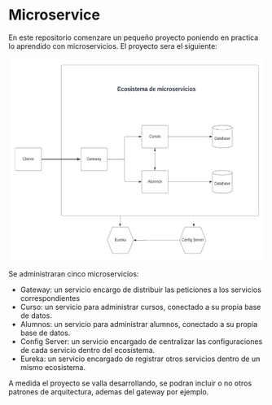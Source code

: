 # Microservice

En este repositorio comenzare un pequeño proyecto poniendo en practica lo aprendido con microservicios.
El proyecto sera el siguiente:

<p align="center">
    <img width="650" height="400" src="img/microservice.png" />
</p>

Se administraran cinco microservicios:
* Gateway: un servicio encargo de distribuir las peticiones a los servicios correspondientes
* Curso: un servicio para administrar cursos, conectado a su propia base de datos.
* Alumnos: un servicio para administrar alumnos, conectado a su propia base de datos.
* Config Server: un servicio encargado de centralizar las configuraciones de cada servicio dentro del ecosistema.
* Eureka: un servicio encargado de registrar otros servicios dentro de un mismo ecosistema.

A medida el proyecto se valla desarrollando, se podran incluir o no otros patrones de arquitectura, ademas del gateway por ejemplo.
